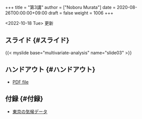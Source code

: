 +++
title = "第3講"
author = ["Noboru Murata"]
date = 2020-08-26T00:00:00+09:00
draft = false
weight = 1006
+++

<span class="timestamp-wrapper"><span class="timestamp">&lt;2022-10-18 Tue&gt; </span></span> 更新


## スライド {#スライド}

{{< myslide base="multivariate-analysis" name="slide03" >}}


## ハンドアウト {#ハンドアウト}

-   [PDF file](https://noboru-murata.github.io/multivariate-analysis/pdfs/slide03.pdf)


## 付録 {#付録}

-   [東京の気候データ](https://noboru-murata.github.io/multivariate-analysis/data/tokyo_weather.csv)